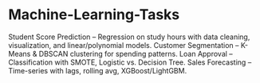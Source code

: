 # Machine-Learning-Tasks
 Student Score Prediction – Regression on study hours with data cleaning, visualization, and linear/polynomial models.  Customer Segmentation – K-Means &amp; DBSCAN clustering for spending patterns.  Loan Approval – Classification with SMOTE, Logistic vs. Decision Tree.  Sales Forecasting – Time-series with lags, rolling avg, XGBoost/LightGBM.
